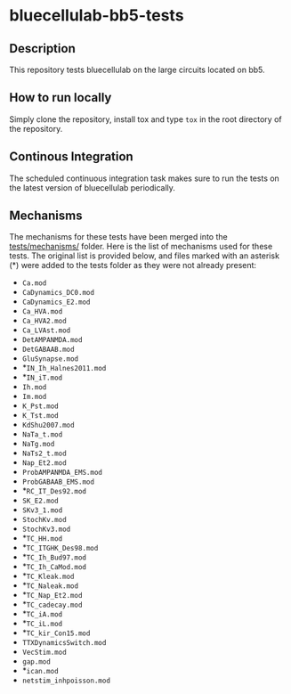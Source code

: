 # bluecellulab-bb5-tests

## Description

This repository tests bluecellulab on the large circuits located on bb5.

## How to run locally

Simply clone the repository, install tox and type `tox` in the root directory of the repository.

## Continous Integration

The scheduled continuous integration task makes sure to run the tests on the latest version of bluecellulab periodically.


## Mechanisms

The mechanisms for these tests have been merged into the [tests/mechanisms/](./../tests/mechanisms/) folder. Here is the list of mechanisms used for these tests. The original list is provided below, and files marked with an asterisk (*) were added to the tests folder as they were not already present:
- `Ca.mod`
- `CaDynamics_DC0.mod`
- `CaDynamics_E2.mod`
- `Ca_HVA.mod`
- `Ca_HVA2.mod`
- `Ca_LVAst.mod`
- `DetAMPANMDA.mod`
- `DetGABAAB.mod`
- `GluSynapse.mod`
- *`IN_Ih_Halnes2011.mod`
- *`IN_iT.mod`
- `Ih.mod`
- `Im.mod`
- `K_Pst.mod`
- `K_Tst.mod`
- `KdShu2007.mod`
- `NaTa_t.mod`
- `NaTg.mod`
- `NaTs2_t.mod`
- `Nap_Et2.mod`
- `ProbAMPANMDA_EMS.mod`
- `ProbGABAAB_EMS.mod`
- *`RC_IT_Des92.mod`
- `SK_E2.mod`
- `SKv3_1.mod`
- `StochKv.mod`
- `StochKv3.mod`
- *`TC_HH.mod`
- *`TC_ITGHK_Des98.mod`
- *`TC_Ih_Bud97.mod`
- *`TC_Ih_CaMod.mod`
- *`TC_Kleak.mod`
- *`TC_Naleak.mod`
- *`TC_Nap_Et2.mod`
- *`TC_cadecay.mod`
- *`TC_iA.mod`
- *`TC_iL.mod`
- *`TC_kir_Con15.mod`
- `TTXDynamicsSwitch.mod`
- `VecStim.mod`
- `gap.mod`
- *`ican.mod`
- `netstim_inhpoisson.mod`
